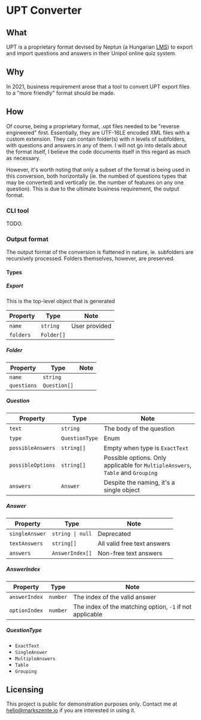 # UPT Converter

## What

UPT is a proprietary format devised by Neptun (a Hungarian [LMS](https://en.wikipedia.org/wiki/Learning_management_system)) to export and import questions and answers in their Unipol online quiz system.

## Why

In 2021, business requirement arose that a tool to convert UPT export files to a "more friendly" format should be made.

## How

Of course, being a proprietary format, .upt files needed to be "reverse engineered" first. Essentially, they are UTF-16LE encoded XML files with a custom extension. They can contain folder(s) with *n* levels of subfolders, with questions and answers in any of them. I will not go into details about the format itself, I believe the code documents itself in this regard as much as necessary.

However, it's worth noting that only a subset of the format is being used in this conversion, both horizontally (ie. the numbed of questions types that may be converted) and vertically (ie. the number of features on any one question). This is due to the ultimate business requirement, the output format.

### CLI tool

TODO.

### Output format

The output format of the conversion is flattened in nature, ie. subfolders are recursively processed. Folders themselves, however, are preserved.

#### Types

##### Export

This is the top-level object that is generated

| Property    | Type         | Note          |
| ----------- | ------------ | ------------- |
| `name`    | `string`   | User provided |
| `folders` | `Folder[]` |               |

##### Folder

| Property      | Type           | Note |
| ------------- | -------------- | ---- |
| `name`      | `string`     |      |
| `questions` | `Question[]` |      |

##### Question

| Property            | Type             | Note                                                                                  |
| ------------------- | ---------------- | ------------------------------------------------------------------------------------- |
| `text`            | `string`       | The body of the question                                                              |
| `type`            | `QuestionType` | Enum                                                                                  |
| `possibleAnswers` | `string[]`     | Empty when type is `ExactText`                                                      |
| `possibleOptions` | `string[]`     | Possible options. Only applicable for `MultipleAnswers`, `Table` and `Grouping` |
| `answers`         | `Answer`       | Despite the naming, it's a single object                                              |

##### Answer

| Property         | Type              | Note                        |
| ---------------- | ----------------- | --------------------------- |
| `singleAnswer` | `string \| null` | Deprecated                  |
| `textAnswers`  | `string[]`      | All valid free text answers |
| `answers`      | `AnswerIndex[]` | Non-free text answers       |

##### AnswerIndex

| Property        | Type       | Note                                                       |
| --------------- | ---------- | ---------------------------------------------------------- |
| `answerIndex` | `number` | The index of the valid answer                              |
| `optionIndex` | `number` | The index of the matching option, `-1` if not applicable |

##### QuestionType

* `ExactText`
* `SingleAnswer`
* `MultipleAnswers`
* `Table`
* `Grouping`

## Licensing

This project is public for demonstration purposes only. Contact me at [hello@markszente.io](hello@markszente.io) if you are interested in using it.
